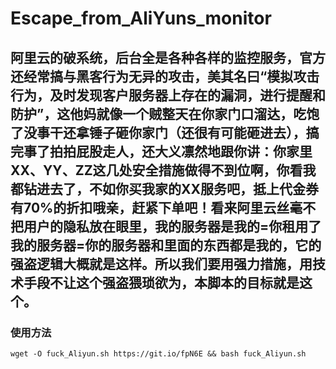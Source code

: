 # Escape_from_AliYuns_monitor
<h2>阿里云的破系统，后台全是各种各样的监控服务，官方还经常搞与黑客行为无异的攻击，美其名曰“模拟攻击行为，及时发现客户服务器上存在的漏洞，进行提醒和防护”，这他妈就像一个贼整天在你家门口溜达，吃饱了没事干还拿锤子砸你家门（还很有可能砸进去），搞完事了拍拍屁股走人，还大义凛然地跟你讲：你家里XX、YY、ZZ这几处安全措施做得不到位啊，你看我都钻进去了，不如你买我家的XX服务吧，抵上代金券有70%的折扣哦亲，赶紧下单吧！看来阿里云丝毫不把用户的隐私放在眼里，我的服务器是我的=你租用了我的服务器=你的服务器和里面的东西都是我的，它的强盗逻辑大概就是这样。所以我们要用强力措施，用技术手段不让这个强盗猥琐欲为，本脚本的目标就是这个。</h2>

### 使用方法
<pre><code>wget -O fuck_Aliyun.sh https://git.io/fpN6E && bash fuck_Aliyun.sh</code></pre>
